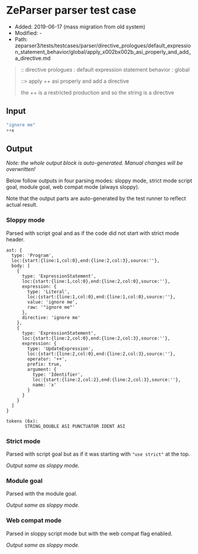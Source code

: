 # ZeParser parser test case

- Added: 2019-06-17 (mass migration from old system)
- Modified: -
- Path: zeparser3/tests/testcases/parser/directive_prologues/default_expression_statement_behavior/global/apply_x002bx002b_asi_properly_and_add_a_directive.md

> :: directive prologues : default expression statement behavior : global
>
> ::> apply ++ asi properly and add a directive
>
> the ++ is a restricted production and so the string is a directive

## Input

`````js
"ignore me"
++x
`````

## Output

_Note: the whole output block is auto-generated. Manual changes will be overwritten!_

Below follow outputs in four parsing modes: sloppy mode, strict mode script goal, module goal, web compat mode (always sloppy).

Note that the output parts are auto-generated by the test runner to reflect actual result.

### Sloppy mode

Parsed with script goal and as if the code did not start with strict mode header.

`````
ast: {
  type: 'Program',
  loc:{start:{line:1,col:0},end:{line:2,col:3},source:''},
  body: [
    {
      type: 'ExpressionStatement',
      loc:{start:{line:1,col:0},end:{line:2,col:0},source:''},
      expression: {
        type: 'Literal',
        loc:{start:{line:1,col:0},end:{line:1,col:0},source:''},
        value: 'ignore me',
        raw: '"ignore me"'
      },
      directive: 'ignore me'
    },
    {
      type: 'ExpressionStatement',
      loc:{start:{line:2,col:0},end:{line:2,col:3},source:''},
      expression: {
        type: 'UpdateExpression',
        loc:{start:{line:2,col:0},end:{line:2,col:3},source:''},
        operator: '++',
        prefix: true,
        argument: {
          type: 'Identifier',
          loc:{start:{line:2,col:2},end:{line:2,col:3},source:''},
          name: 'x'
        }
      }
    }
  ]
}

tokens (6x):
       STRING_DOUBLE ASI PUNCTUATOR IDENT ASI
`````

### Strict mode

Parsed with script goal but as if it was starting with `"use strict"` at the top.

_Output same as sloppy mode._

### Module goal

Parsed with the module goal.

_Output same as sloppy mode._

### Web compat mode

Parsed in sloppy script mode but with the web compat flag enabled.

_Output same as sloppy mode._
